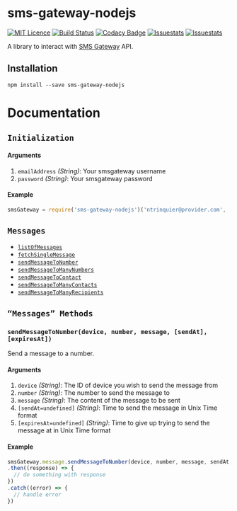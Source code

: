 # sms-gateway-nodejs

[![MIT Licence](https://badges.frapsoft.com/os/mit/mit.svg?v=103)](https://opensource.org/licenses/mit-license.php)
[![Build Status](https://travis-ci.org/ntrinquier/sms-gateway-nodejs.svg?branch=master)](https://travis-ci.org/ntrinquier/sms-gateway-nodejs)
[![Codacy Badge](https://api.codacy.com/project/badge/Grade/d381f7a23ced40a48f647fb3ca1e6d1e)](https://www.codacy.com/app/trinquier-nico/sms-gateway-nodejs?utm_source=github.com&amp;utm_medium=referral&amp;utm_content=ntrinquier/sms-gateway-nodejs&amp;utm_campaign=Badge_Grade)
[![Issuestats](http://issuestats.com/github/ntrinquier/sms-gateway-nodejs/badge/pr?style=flat)](http://issuestats.com/github/ntrinquier/sms-gateway-nodejs)
[![Issuestats](http://issuestats.com/github/ntrinquier/sms-gateway-nodejs/badge/issue?style=flat)](http://issuestats.com/github/ntrinquier/sms-gateway-nodejs)

A library to interact with [SMS Gateway](https://smsgateway.me/) API.

## Installation

```
npm install --save sms-gateway-nodejs
```

# Documentation

## `Initialization`

<!-- div -->

#### Arguments
1. `emailAddress` *(String)*: Your smsgateway username
2. `password` *(String)*: Your smsgateway password

#### Example
```js
smsGateway = require('sms-gateway-nodejs')('ntrinquier@provider.com', 'p4ssw0rd')
```

<!--/ div -->

<!-- div -->

## `Messages`

* <a href="#listOfMessages">`listOfMessages`</a>
* <a href="#fetchSingleMessage">`fetchSingleMessage`</a>
* <a href="#sendMessageToNumber">`sendMessageToNumber`</a>
* <a href="#sendMessageToManyNumbers">`sendMessageToManyNumbers`</a>
* <a href="#sendMessageToContact">`sendMessageToContact`</a>
* <a href="#sendMessageToManyContacts">`sendMessageToManyContacts`</a>
* <a href="#sendMessageToManyRecipients">`sendMessageToManyRecipients`</a>

<!-- /div -->

## `“Messages” Methods`

<!-- div -->

### <a id="sendMessageToNumber"></a>`sendMessageToNumber(device, number, message, [sendAt], [expiresAt])`

Send a message to a number.

#### Arguments
1. `device` *(String)*: The ID of device you wish to send the message from
2. `number` *(String)*: The number to send the message to
3. `message` *(String)*: The content of the message to be sent
4. `[sendAt=undefined]` *(String)*: Time to send the message in Unix Time format
5. `[expiresAt=undefined]` *(String)*: Time to give up trying to send the message at in Unix Time format

#### Example
```js
smsGateway.message.sendMessageToNumber(device, number, message, sendAt, expiresAt)
.then((response) => {
  // do something with response
})
.catch((error) => {
  // handle error
})
```

<!-- /div -->
